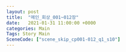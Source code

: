 ```yaml
---
layout: post
title:  "메인_회상_001~012장"
date:   2021-01-31 11:00:00 +0000
categories: Main
Tags: Story Main
SceneCode: ["scene_skip_cp001-012_q1_s10"]
---
```

